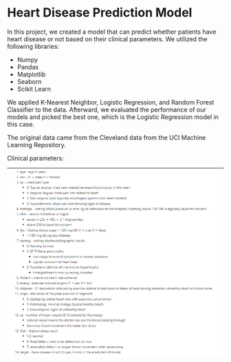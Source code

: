 # Heart Disease Prediction Model

In this project, we created a model that can predict whether patients have heart disease or not based on their clinical parameters. We utilized the following libraries:

* Numpy
* Pandas
* Matplotlib
* Seaborn
* Scikit Learn

We applied K-Nearest Neighbor, Logistic Regression, and Random Forest Classifier to the data. Afterward, we evaluated the performance of our models and picked the best one, which is the Logistic Regression model in this case.

The original data came from the Cleveland data from the UCI Machine Learning Repository.

Clinical parameters:

<img src="parameters.png" alt="parameters">
